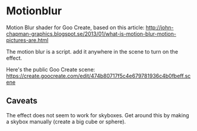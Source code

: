 # Motionblur

Motion Blur shader for Goo Create, based on this article: http://john-chapman-graphics.blogspot.se/2013/01/what-is-motion-blur-motion-pictures-are.html

The motion blur is a script. add it anywhere in the scene to turn on the effect.

Here's the public Goo Create scene: https://create.goocreate.com/edit/474b80717f5c4e679781936c4b0fbeff.scene

## Caveats

The effect does not seem to work for skyboxes. Get around this by making a skybox manually (create a big cube or sphere).
